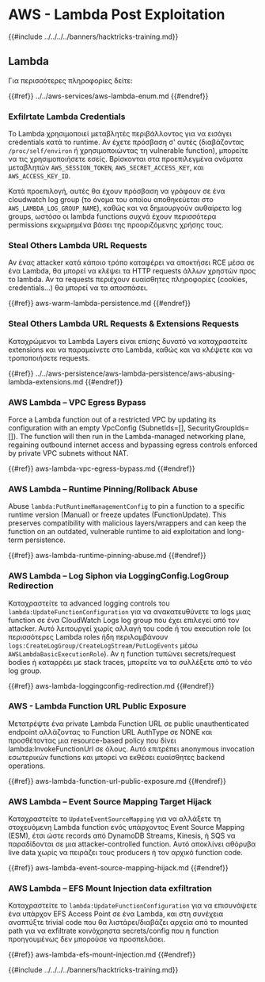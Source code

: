 # AWS - Lambda Post Exploitation

{{#include ../../../../banners/hacktricks-training.md}}

## Lambda

Για περισσότερες πληροφορίες δείτε:

{{#ref}}
../../aws-services/aws-lambda-enum.md
{{#endref}}

### Exfilrtate Lambda Credentials

Το Lambda χρησιμοποιεί μεταβλητές περιβάλλοντος για να εισάγει credentials κατά το runtime. Αν έχετε πρόσβαση σ' αυτές (διαβάζοντας `/proc/self/environ` ή χρησιμοποιώντας τη vulnerable function), μπορείτε να τις χρησιμοποιήσετε εσείς. Βρίσκονται στα προεπιλεγμένα ονόματα μεταβλητών `AWS_SESSION_TOKEN`, `AWS_SECRET_ACCESS_KEY`, και `AWS_ACCESS_KEY_ID`.

Κατά προεπιλογή, αυτές θα έχουν πρόσβαση να γράφουν σε ένα cloudwatch log group (το όνομα του οποίου αποθηκεύεται στο `AWS_LAMBDA_LOG_GROUP_NAME`), καθώς και να δημιουργούν αυθαίρετα log groups, ωστόσο οι lambda functions συχνά έχουν περισσότερα permissions εκχωρημένα βάσει της προοριζόμενης χρήσης τους.

### Steal Others Lambda URL Requests

Αν ένας attacker κατά κάποιο τρόπο καταφέρει να αποκτήσει RCE μέσα σε ένα Lambda, θα μπορεί να κλέψει τα HTTP requests άλλων χρηστών προς το lambda. Αν τα requests περιέχουν ευαίσθητες πληροφορίες (cookies, credentials...) θα μπορεί να τα αποσπάσει.

{{#ref}}
aws-warm-lambda-persistence.md
{{#endref}}

### Steal Others Lambda URL Requests & Extensions Requests

Καταχρώμενοι τα Lambda Layers είναι επίσης δυνατό να καταχραστείτε extensions και να παραμείνετε στο Lambda, καθώς και να κλέψετε και να τροποποιήσετε requests.

{{#ref}}
../../aws-persistence/aws-lambda-persistence/aws-abusing-lambda-extensions.md
{{#endref}}

### AWS Lambda – VPC Egress Bypass

Force a Lambda function out of a restricted VPC by updating its configuration with an empty VpcConfig (SubnetIds=[], SecurityGroupIds=[]). The function will then run in the Lambda-managed networking plane, regaining outbound internet access and bypassing egress controls enforced by private VPC subnets without NAT.

{{#ref}}
aws-lambda-vpc-egress-bypass.md
{{#endref}}

### AWS Lambda – Runtime Pinning/Rollback Abuse

Abuse `lambda:PutRuntimeManagementConfig` to pin a function to a specific runtime version (Manual) or freeze updates (FunctionUpdate). This preserves compatibility with malicious layers/wrappers and can keep the function on an outdated, vulnerable runtime to aid exploitation and long-term persistence.

{{#ref}}
aws-lambda-runtime-pinning-abuse.md
{{#endref}}

### AWS Lambda – Log Siphon via LoggingConfig.LogGroup Redirection

Καταχραστείτε τα advanced logging controls του `lambda:UpdateFunctionConfiguration` για να ανακατευθύνετε τα logs μιας function σε ένα CloudWatch Logs log group που έχει επιλεγεί από τον attacker. Αυτό λειτουργεί χωρίς αλλαγή του code ή του execution role (οι περισσότερες Lambda roles ήδη περιλαμβάνουν `logs:CreateLogGroup/CreateLogStream/PutLogEvents` μέσω `AWSLambdaBasicExecutionRole`). Αν η function τυπώνει secrets/request bodies ή καταρρέει με stack traces, μπορείτε να τα συλλέξετε από το νέο log group.

{{#ref}}
aws-lambda-loggingconfig-redirection.md
{{#endref}}

### AWS - Lambda Function URL Public Exposure

Μετατρέψτε ένα private Lambda Function URL σε public unauthenticated endpoint αλλάζοντας το Function URL AuthType σε NONE και προσθέτοντας μια resource-based policy που δίνει lambda:InvokeFunctionUrl σε όλους. Αυτό επιτρέπει anonymous invocation εσωτερικών functions και μπορεί να εκθέσει ευαίσθητες backend operations.

{{#ref}}
aws-lambda-function-url-public-exposure.md
{{#endref}}

### AWS Lambda – Event Source Mapping Target Hijack

Καταχραστείτε το `UpdateEventSourceMapping` για να αλλάξετε τη στοχευόμενη Lambda function ενός υπάρχοντος Event Source Mapping (ESM), έτσι ώστε records από DynamoDB Streams, Kinesis, ή SQS να παραδίδονται σε μια attacker-controlled function. Αυτό αποκλίνει αθόρυβα live data χωρίς να πειράζει τους producers ή τον αρχικό function code.

{{#ref}}
aws-lambda-event-source-mapping-hijack.md
{{#endref}}

### AWS Lambda – EFS Mount Injection data exfiltration

Καταχραστείτε το `lambda:UpdateFunctionConfiguration` για να επισυνάψετε ένα υπάρχον EFS Access Point σε ένα Lambda, και στη συνέχεια αναπτύξτε trivial code που θα λιστάρει/διαβάζει αρχεία από το mounted path για να exfiltrate κοινόχρηστα secrets/config που η function προηγουμένως δεν μπορούσε να προσπελάσει.

{{#ref}}
aws-lambda-efs-mount-injection.md
{{#endref}}



{{#include ../../../../banners/hacktricks-training.md}}
